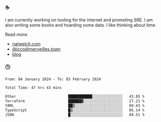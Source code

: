 ### ☕

I am currently working on tooling for the internet and promoting SRE. I am also writing some books and hoarding some data. I like thinking about time. 

Read more:

 - [natwelch.com](https://natwelch.com)
 - [@icco@merveilles.town](https://merveilles.town/@icco)
 - [blog](https://writing.natwelch.com)

### 🕒

<!--START_SECTION:waka-->

```txt
From: 04 January 2024 - To: 03 February 2024

Total Time: 47 hrs 43 mins

Other                        ███████████░░░░░░░░░░░░░░   43.85 %
Terraform                    ██████▓░░░░░░░░░░░░░░░░░░   27.21 %
YAML                         ██▒░░░░░░░░░░░░░░░░░░░░░░   09.43 %
TypeScript                   █▒░░░░░░░░░░░░░░░░░░░░░░░   05.14 %
JSON                         █░░░░░░░░░░░░░░░░░░░░░░░░   04.51 %
```

<!--END_SECTION:waka-->
